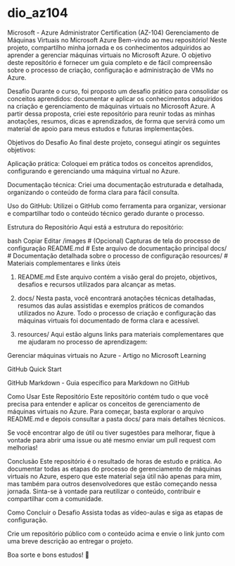 # dio_az104
Microsoft - Azure Administrator Certification (AZ-104)
Gerenciamento de Máquinas Virtuais no Microsoft Azure
Bem-vindo ao meu repositório! Neste projeto, compartilho minha jornada e os conhecimentos adquiridos ao aprender a gerenciar máquinas virtuais no Microsoft Azure. O objetivo deste repositório é fornecer um guia completo e de fácil compreensão sobre o processo de criação, configuração e administração de VMs no Azure.

Desafio
Durante o curso, foi proposto um desafio prático para consolidar os conceitos aprendidos: documentar e aplicar os conhecimentos adquiridos na criação e gerenciamento de máquinas virtuais no Microsoft Azure. A partir dessa proposta, criei este repositório para reunir todas as minhas anotações, resumos, dicas e aprendizados, de forma que servirá como um material de apoio para meus estudos e futuras implementações.

Objetivos do Desafio
Ao final deste projeto, consegui atingir os seguintes objetivos:

Aplicação prática: Coloquei em prática todos os conceitos aprendidos, configurando e gerenciando uma máquina virtual no Azure.

Documentação técnica: Criei uma documentação estruturada e detalhada, organizando o conteúdo de forma clara para fácil consulta.

Uso do GitHub: Utilizei o GitHub como ferramenta para organizar, versionar e compartilhar todo o conteúdo técnico gerado durante o processo.

Estrutura do Repositório
Aqui está a estrutura do repositório:

bash
Copiar
Editar
/images                # (Opcional) Capturas de tela do processo de configuração
README.md             # Este arquivo de documentação principal
docs/                  # Documentação detalhada sobre o processo de configuração
resources/             # Materiais complementares e links úteis
1. README.md
Este arquivo contém a visão geral do projeto, objetivos, desafios e recursos utilizados para alcançar as metas.

2. docs/
Nesta pasta, você encontrará anotações técnicas detalhadas, resumos das aulas assistidas e exemplos práticos de comandos utilizados no Azure. Todo o processo de criação e configuração das máquinas virtuais foi documentado de forma clara e acessível.

3. resources/
Aqui estão alguns links para materiais complementares que me ajudaram no processo de aprendizagem:

Gerenciar máquinas virtuais no Azure - Artigo no Microsoft Learning

GitHub Quick Start

GitHub Markdown - Guia específico para Markdown no GitHub

Como Usar Este Repositório
Este repositório contém tudo o que você precisa para entender e aplicar os conceitos de gerenciamento de máquinas virtuais no Azure. Para começar, basta explorar o arquivo README.md e depois consultar a pasta docs/ para mais detalhes técnicos.

Se você encontrar algo de útil ou tiver sugestões para melhorar, fique à vontade para abrir uma issue ou até mesmo enviar um pull request com melhorias!

Conclusão
Este repositório é o resultado de horas de estudo e prática. Ao documentar todas as etapas do processo de gerenciamento de máquinas virtuais no Azure, espero que este material seja útil não apenas para mim, mas também para outros desenvolvedores que estão começando nessa jornada. Sinta-se à vontade para reutilizar o conteúdo, contribuir e compartilhar com a comunidade.

Como Concluir o Desafio
Assista todas as vídeo-aulas e siga as etapas de configuração.

Crie um repositório público com o conteúdo acima e envie o link junto com uma breve descrição ao entregar o projeto.

Boa sorte e bons estudos! 🚀
